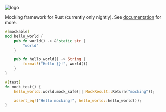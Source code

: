 ![logo](https://raw.githubusercontent.com/CodeSandwich/mocktopus/master/logo.png)

Mocking framework for Rust (currently only nightly). See [documentation](https://docs.rs/mocktopus/) for more.

```rust
#[mockable]
mod hello_world {
    pub fn world() -> &'static str {
        "world"
    }

    pub fn hello_world() -> String {
        format!("Hello {}!", world())
    }
}

#[test]
fn mock_test() {
    hello_world::world.mock_safe(|| MockResult::Return("mocking"));

    assert_eq!("Hello mocking!", hello_world::hello_world());
}
```
